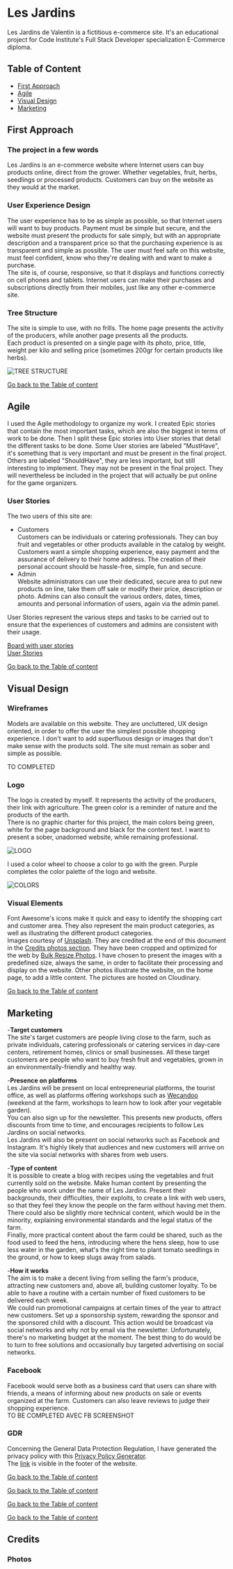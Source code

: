 # Les Jardins  
Les Jardins de Valentin is a fictitious e-commerce site. It's an educational project for Code Institute's Full Stack Developer specialization E-Commerce diploma.  

## Table of Content
-  [First Approach](#first-approach)
-  [Agile](#agile)
-  [Visual Design](#visual-design)
-  [Marketing](#marketing)

## First Approach  
### The project in a few words  
Les Jardins is an e-commerce website where Internet users can buy products online, direct from the grower. Whether vegetables, fruit, herbs, seedlings or processed products. Customers can buy on the website as they would at the market.  

### User Experience Design  
The user experience has to be as simple as possible, so that Internet users will want to buy products. Payment must be simple but secure, and the website must present the products for sale simply, but with an appropriate description and a transparent price so that the purchasing experience is as transparent and simple as possible. The user must feel safe on this website, must feel confident, know who they're dealing with and want to make a purchase.  
The site is, of course, responsive, so that it displays and functions correctly on cell phones and tablets. Internet users can make their purchases and subscriptions directly from their mobiles, just like any other e-commerce site.  

### Tree Structure  
The site is simple to use, with no frills. The home page presents the activity of the producers, while another page presents all the products.  
Each product is presented on a single page with its photo, price, title, weight per kilo and selling price (sometimes 200gr for certain products like herbs).  

![TREE STRUCTURE](/media/screenshots/tree-structure.png)  

[Go back to the Table of content](#table-of-content)  

## Agile  
I used the Agile methodology to organize my work. I created Epic stories that contain the most important tasks, which are also the biggest in terms of work to be done. Then I split these Epic stories into User stories that detail the different tasks to be done. Some User stories are labeled "MustHave", it's something that is very important and must be present in the final project. Others are labeled "ShouldHave", they are less important, but still interesting to implement. They may not be present in the final project. They will nevertheless be included in the project that will actually be put online for the game organizers.  

### User Stories  
The two users of this site are:  
- Customers  
Customers can be individuals or catering professionals. They can buy fruit and vegetables or other products available in the catalog by weight. Customers want a simple shopping experience, easy payment and the assurance of delivery to their home address. The creation of their personal account should be hassle-free, simple, fun and secure.  
- Admin  
Website administrators can use their dedicated, secure area to put new products on line, take them off sale or modify their price, description or photo. Admins can also consult the various orders, dates, times, amounts and personal information of users, again via the admin panel.  

User Stories represent the various steps and tasks to be carried out to ensure that the experiences of customers and admins are consistent with their usage.  

[Board with user stories](https://github.com/users/cecilegaudron/projects/5/views/1)  
[User Stories](https://github.com/cecilegaudron/lesjardins/issues)  

[Go back to the Table of content](#table-of-content)  

## Visual Design  
### Wireframes  
Models are available on this website. They are uncluttered, UX design oriented, in order to offer the user the simplest possible shopping experience. I don't want to add superfluous design or images that don't make sense with the products sold. The site must remain as sober and simple as possible. 

TO COMPLETED

### Logo  
The logo is created by myself. It represents the activity of the producers, their link with agriculture. The green color is a reminder of nature and the products of the earth.  
There is no graphic charter for this project, the main colors being green, white for the page background and black for the content text. I want to present a sober, unadorned website, while remaining professional.  

![LOGO](/media/screenshots/logo.png)

I used a color wheel to choose a color to go with the green. Purple completes the color palette of the logo and website.  

![COLORS](/media/screenshots/colors.png)

### Visual Elements  
Font Awesome's icons make it quick and easy to identify the shopping cart and customer area. They also represent the main product categories, as well as illustrating the different product categories.  
Images courtesy of [Unsplash](https://unsplash.com). They are credited at the end of this document in the [Credits photos section](#photos).
They have been cropped and optimized for the web by [Bulk Resize Photos](https://bulkresizephotos.com). I have chosen to present the images with a predefined size, always the same, in order to facilitate their processing and display on the website. 
Other photos illustrate the website, on the home page, to add a little content. The pictures are hosted on Cloudinary.  

[Go back to the Table of content](#table-of-content)  

## Marketing  
-__Target customers__  
The site's target customers are people living close to the farm, such as private individuals, catering professionals or catering services in day-care centers, retirement homes, clinics or small businesses. All these target customers are people who want to buy fresh fruit and vegetables, grown in an environmentally-friendly and healthy way.  

-__Presence on platforms__  
Les Jardins will be present on local entrepreneurial platforms, the tourist office, as well as platforms offering workshops such as [Wecandoo](https://wecandoo.fr/) (weekend at the farm, workshops to learn how to look after your vegetable garden).  
You can also sign up for the newsletter. This presents new products, offers discounts from time to time, and encourages recipients to follow Les Jardins on social networks.  
Les Jardins will also be present on social networks such as Facebook and Instagram. It's highly likely that audiences and new customers will arrive on the site via social networks with shares from web users.   

-__Type of content__  
It is possible to create a blog with recipes using the vegetables and fruit currently sold on the website. Make human content by presenting the people who work under the name of Les Jardins. Present their backgrounds, their difficulties, their exploits, to create a link with web users, so that they feel they know the people on the farm without having met them.
There could also be slightly more technical content, which would be in the minority, explaining environmental standards and the legal status of the farm.  
Finally, more practical content about the farm could be shared, such as the food used to feed the hens, introducing where the hens sleep, how to use less water in the garden, what's the right time to plant tomato seedlings in the ground, or how to keep slugs away from salads.  

-__How it works__  
The aim is to make a decent living from selling the farm's produce, attracting new customers and, above all, building customer loyalty. To be able to have a routine with a certain number of fixed customers to be delivered each week.  
We could run promotional campaigns at certain times of the year to attract new customers. Set up a sponsorship system, rewarding the sponsor and the sponsored child with a discount. This action would be broadcast via social networks and why not by email via the newsletter.
Unfortunately, there's no marketing budget at the moment. The best thing to do would be to turn to free solutions and occasionally buy targeted advertising on social networks.  

### Facebook  
Facebook would serve both as a business card that users can share with friends, a means of informing about new products on sale or events organized at the farm. Customers can also leave reviews to judge their shopping experience.  
TO BE COMPLETED AVEC FB SCREENSHOT

### GDR  
Concerning the General Data Protection Regulation, I have generated the privacy policy with this [Privacy Policy Generator](https://www.privacypolicygenerator.info).  
The [link](https://www.privacypolicygenerator.info/live.php?token=5wXhzvlMcnTpFj7LohuincImAdadxGA3) is visible in the footer of the website.  

[Go back to the Table of content](#table-of-content)  



[Go back to the Table of content](#table-of-content)  



[Go back to the Table of content](#table-of-content)  


[Go back to the Table of content](#table-of-content)  

## Credits
### Photos